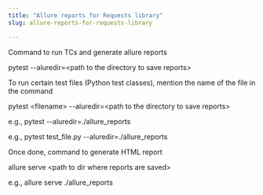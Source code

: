 ```yaml
---
title: "Allure reports for Requests library"
slug: allure-reports-for-requests-library

---
```


Command to run TCs and generate allure reports

pytest --aluredir=&lt;path to the directory to save reports&gt;

To run certain test files (Python test classes), mention the name of the file in the command

pytest &lt;filename&gt; --aluredir=&lt;path to the directory to save reports&gt;

e.g., pytest --aluredir=./allure\_reports

e.g., pytest test\_file.py --aluredir=./allure\_reports

Once done, command to generate HTML report

allure serve &lt;path to dir where reports are saved&gt;

e.g., allure serve ./allure\_reports